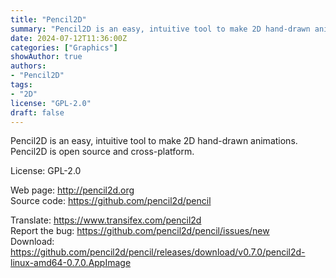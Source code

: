 ```yaml
---
title: "Pencil2D"
summary: "Pencil2D is an easy, intuitive tool to make 2D hand-drawn animations. Pencil2D is open source and cross-platform."
date: 2024-07-12T11:36:00Z
categories: ["Graphics"]
showAuthor: true
authors:
- "Pencil2D"
tags:
- "2D"
license: "GPL-2.0"
draft: false
---
```


Pencil2D is an easy, intuitive tool to make 2D hand-drawn animations. Pencil2D is open source and cross-platform.

License: GPL-2.0

Web page: <http://pencil2d.org>  
Source code: <https://github.com/pencil2d/pencil>

Translate: <https://www.transifex.com/pencil2d>  
Report the bug: <https://github.com/pencil2d/pencil/issues/new>  
Download: <https://github.com/pencil2d/pencil/releases/download/v0.7.0/pencil2d-linux-amd64-0.7.0.AppImage>
